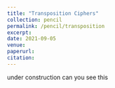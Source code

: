 ```yaml
---
title: "Transposition Ciphers"
collection: pencil
permalink: /pencil/transposition
excerpt:
date: 2021-09-05
venue: 
paperurl: 
citation: 
---
```

 
 under construction
can you see this
